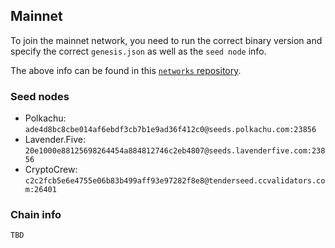 ## Mainnet

To join the mainnet network, you need to run the correct binary version and specify the correct `genesis.json` as well as the `seed node` info.

The above info can be found in this [`networks` repository](https://github.com/dydxopsdao/networks).

### Seed nodes
- Polkachu: `ade4d8bc8cbe014af6ebdf3cb7b1e9ad36f412c0@seeds.polkachu.com:23856`
- Lavender.Five: `20e1000e88125698264454a884812746c2eb4807@seeds.lavenderfive.com:23856`
- CryptoCrew: `c2c2fcb5e6e4755e06b83b499aff93e97282f8e8@tenderseed.ccvalidators.com:26401`           

### Chain info
```
TBD
```
